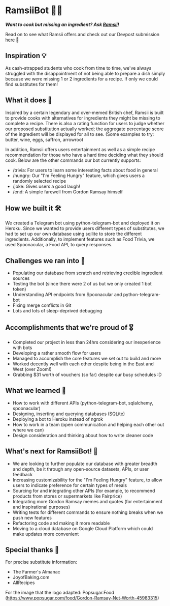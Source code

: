 # RamsiiBot 👨‍🍳

**_Want to cook but missing an ingredient? Ask [Ramsii](https://t.me/RamsiiBot)!_**

Read on to see what Ramsii offers and check out our Devpost submission [here](https://devpost.com/software/substitute-ramsay) 🙂

## Inspiration 💡
As cash-strapped students who cook from time to time, we've always struggled with the disappointment of not being able to prepare a dish simply because we were missing 1 or 2 ingredients for a recipe. If only we could find substitutes for them!

## What it does 💪
Inspired by a certain legendary and over-memed British chef, Ramsii is built to provide cooks with alternatives for ingredients they might be missing to complete a recipe. There is also a rating function for users to judge whether our proposed substitution actually worked; the aggregate percentage score of the ingredient will be displayed for all to see. (Some examples to try: butter, wine, eggs, saffron, arrowroot

In addition, Ramsii offers users entertainment as well as a simple recipe recommendation for those who have a hard time deciding what they should cook. Below are the other commands our bot currently supports:

- /trivia: For users to learn some interesting facts about food in general
- /hungry: Our "I'm Feeling Hungry" feature, which gives users a randomly selected recipe
- /joke: Gives users a good laugh!
- /end: A simple farewell from Gordon Ramsay himself

## How we built it 🛠
We created a Telegram bot using python-telegram-bot and deployed it on Heroku. Since we wanted to provide users different types of substitutes, we had to set up our own database using sqllite to store the different ingredients. Additionally, to implement features such as Food Trivia, we used Spoonacular, a Food API, to query responses.

## Challenges we ran into 🧗‍
- Populating our database from scratch and retrieving credible ingredient sources
- Testing the bot (since there were 2 of us but we only created 1 bot token)
- Understanding API endpoints from Spoonacular and python-telegram-bot
- Fixing merge conflicts in Git
- Lots and lots of sleep-deprived debugging

## Accomplishments that we're proud of 🎖
- Completed our project in less than 24hrs considering our inexperience with bots
- Developing a rather smooth flow for users
- Managed to accomplish the core features we set out to build and more
- Worked decently well with each other despite being in the East and West (over Zoom!)
- Grabbing $31 worth of vouchers (so far) despite our busy schedules :D

## What we learned 🙇
- How to work with different APIs (python-telegram-bot, sqlalchemy, spoonacular)
- Designing, inserting and querying databases (SQLite)
- Deploying a bot to Heroku instead of ngrok
- How to work in a team (open communication and helping each other out where we can)
- Design consideration and thinking about how to write cleaner code

## What's next for RamsiiBot! 🔮
- We are looking to further populate our database with greater breadth and depth, be it through any open-source datasets, APIs, or user feedback
- Increasing customizability for the "I'm Feeling Hungry" feature, to allow users to indicate preference for certain types of meals
- Sourcing for and integrating other APIs (for example, to recommend products from stores or supermarkets like Fairprice)
- Integrating more Gordon Ramsay memes and quotes (for entertainment and inspirational purposes)
- Writing tests for different commands to ensure nothing breaks when we push new features
- Refactoring code and making it more readable
- Moving to a cloud database on Google Cloud Platform which could make updates more convenient

## Special thanks 🙏
For precise substitute information:
- The Farmer's Almanac
- JoyofBaking.com
- AllRecipes

For the image that the logo adapted:
Popsugar.Food (https://www.popsugar.com/food/Gordon-Ramsay-Net-Worth-45983315)
